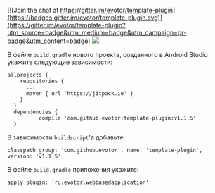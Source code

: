 [![Join the chat at https://gitter.im/evotor/template-plugin](https://badges.gitter.im/evotor/template-plugin.svg)](https://gitter.im/evotor/template-plugin?utm_source=badge&utm_medium=badge&utm_campaign=pr-badge&utm_content=badge)
[![](https://jitpack.io/v/evotor/template-plugin.svg)](https://jitpack.io/#evotor/template-plugin)

В файле `build.gradle` нового проекта, созданного в Android Studio укажите следующие зависимости:

```
allprojects {
    repositories {
      ...
      maven { url 'https://jitpack.io' }
    }
  }
  dependencies {
          compile 'com.github.evotor:template-plugin:v1.1.5'
  }
```

В зависимости `buildscript`'а добавьте:

```
classpath group: 'com.github.evotor', name: 'template-plugin', version: 'v1.1.5'
```

В файле `build.gradle` приложения укажите:

```
apply plugin: 'ru.evotor.webbasedapplication'
```
